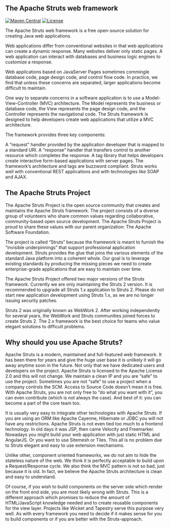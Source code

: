 The Apache Struts web framework
-------------------------------

[![Maven Central](https://maven-badges.herokuapp.com/maven-central/org.apache.struts/struts2-core/badge.svg)](https://maven-badges.herokuapp.com/maven-central/org.apache.struts/struts2-core/)
[![License](http://img.shields.io/:license-apache-blue.svg)](http://www.apache.org/licenses/LICENSE-2.0.html)

The Apache Struts web framework is a free open-source solution for creating Java web applications.

Web applications differ from conventional websites in that web applications can create a dynamic response. Many websites deliver only static pages. A web application can interact with databases and business logic engines to customize a response.

Web applications based on JavaServer Pages sometimes commingle database code, page design code, and control flow code. In practice, we find that unless these concerns are separated, larger applications become difficult to maintain.

One way to separate concerns in a software application is to use a Model-View-Controller (MVC) architecture. The Model represents the business or database code, the View represents the page design code, and the Controller represents the navigational code. The Struts framework is designed to help developers create web applications that utilize a MVC architecture.

The framework provides three key components:

A “request” handler provided by the application developer that is mapped to a standard URI. A “response” handler that transfers control to another resource which completes the response. A tag library that helps developers create interactive form-based applications with server pages. The framework’s architecture and tags are buzzword compliant. Struts works well with conventional REST applications and with technologies like SOAP and AJAX.

The Apache Struts Project
-------------------------

The Apache Struts Project is the open source community that creates and maintains the Apache Struts framework. The project consists of a diverse group of volunteers who share common values regarding collaborative, community-based open source development. The Apache Struts Project is proud to share these values with our parent organization: The Apache Software Foundation.

The project is called “Struts” because the framework is meant to furnish the “invisible underpinnings” that support professional application development. Struts provides the glue that joins the various elements of the standard Java platform into a coherent whole. Our goal is to leverage existing standards by producing the missing pieces we need to create enterprise-grade applications that are easy to maintain over time.

The Apache Struts Project offered two major versions of the Struts framework. Currently we are only maintaining the Struts 2 version. It is recommended to upgrade all Struts 1.x application to Struts 2. Please do not start new application development using Struts 1.x, as we are no longer issuing security patches.

Struts 2 was originally known as WebWork 2. After working independently for several years, the WebWork and Struts communities joined forces to create Struts 2. The 2.x framework is the best choice for teams who value elegant solutions to difficult problems.

Why should you use Apache Struts?
---------------------------------

Apache Struts is a modern, maintained and full-featured web framework. It has been there for years and give the huge user base it is unlikely it will go away anytime soon in the future. Not only that we have dedicated users and developers on the project. Apache Struts is licensed to the Apache License 2.0 and this will not change. We maintain a clean IP and you are “safe” to use the project. Sometimes you are not “safe” to use a project when a company controls the SCM. Access to Source Code doesn’t mean it is free. With Apache Struts, you are not only free to “do what you want with it”, you can even contribute (which is not always the case). And best of it: you can become a part of the core team too.

It is usually very easy to integrate other technologies with Apache Struts. If you are using an ORM like Apache Cayenne, Hibernate or JDBC you will not have any restrictions. Apache Struts is not even tied too much to a frontend technology. In old days it was JSP, then came Velocity and Freemarker. Nowadays you might build your web application with just static HTML and AngularJS. Or you want to use Sitemesh or Tiles. This all is no problem due to Struts elegant and easy to use extension mechanisms.

Unlike other, component oriented frameworks, we do not aim to hide the stateless nature of the web. We think it is perfectly acceptable to build upon a Request/Response cycle. We also think the MVC pattern is not so bad, just because it is old. In fact, we believe the Apache Struts architecture is clean and easy to understand.

Of course, if you wish to build components on the server side which render on the front end side, you are most likely wrong with Struts. This is a different approach which promises to reduce the amount of HTML/JavaScript knowledge needed and to create reusable components for the view layer. Projects like Wicket and Tapestry serve this purpose very well. As with every framework you need to decide if it makes sense for you to build components or if you are better with the Struts-approach.
